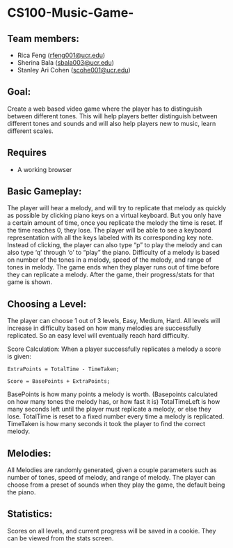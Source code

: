 # CS100-Music-Game-

## Team members: 
* Rica Feng (rfeng001@ucr.edu)
* Sherina Bala (sbala003@ucr.edu)
* Stanley Ari Cohen (scohe001@ucr.edu)

## Goal: 
Create a web based video game where the player has to distinguish between different tones. 
This will help players better distinguish between different tones and sounds and will also help players new to music, learn different scales.

## Requires 
* A working browser

## Basic Gameplay:
The player will hear a melody, and will try to replicate that melody as quickly as possible by clicking piano keys on a virtual keyboard. 
But you only have a certain amount of time, once you replicate the melody the time is reset. If the time reaches 0, they lose.
The player will be able to see a keyboard representation with all the keys labeled with its corresponding key note.
Instead of clicking, the player can also type “p” to play the melody and can also type ‘q’ through ‘o’ to “play” the piano.
Difficulty of a melody is based on number of the tones in a melody, speed of the melody, and range of tones in melody.
The game ends when they player runs out of time before they can replicate a melody. After the game, their progress/stats for that game is shown.

## Choosing a Level:
The player can choose 1 out of 3 levels, Easy, Medium, Hard. 
All levels will increase in difficulty based on how many melodies are successfully replicated. 
So an easy level will eventually reach hard difficulty. 

Score Calculation:
When a player successfully replicates a melody a score is given:
	
``ExtraPoints = TotalTime - TimeTaken;``

``Score = BasePoints + ExtraPoints;``

BasePoints is how many points a melody is worth. (Basepoints calculated on how many tones the melody has, or how fast it is)
TotalTimeLeft is how many seconds left until the player must replicate a melody, or else they lose. 
TotalTime is reset to a fixed number every time a melody is replicated.
TimeTaken is how many seconds it took the player to find the correct melody.

## Melodies:
All Melodies are randomly generated, given a couple parameters such as number of tones, speed of melody, and range of melody. 
The player can choose from a preset of sounds when they play the game, the default being the piano.

## Statistics:
Scores on all levels, and current progress will be saved in a cookie. They can be viewed from the stats screen.
